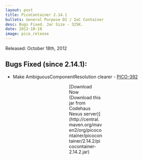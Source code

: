 ```yaml
---
layout: post
title: PicoContainer 2.14.1
bullets: General Purpose DI / IoC Container
desc: Bugs Fixed. Jar Size - 325K.
date: 2012-10-18
image: pico_release
---
```

Released: October 18th, 2012

## Bugs Fixed (since 2.14.1):

-   Make AmbiguousComponentResolution clearer - [PICO-392](http://picocontainer.com/Old_JIRA_Issues/PICO/392)

<p class="callout" style="width: 7.5em; margin: 0 auto;">
[Download Now (Download this jar from Codehaus Nexus server)](http://central.maven.org/maven2/org/picocontainer/picocontainer/2.14.2/picocontainer-2.14.2.jar)

</p>

